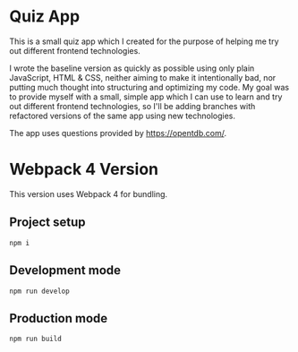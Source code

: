 # Quiz App

This is a small quiz app which I created for the purpose of helping me try out different frontend technologies. 

I wrote the baseline version as quickly as possible using only plain JavaScript, HTML & CSS, neither aiming to make it intentionally bad, nor putting much thought into structuring and optimizing my code.
My goal was to provide myself with a small, simple app which I can use to learn and try out different frontend technologies, so I'll be adding branches with refactored versions of the same app using new technologies.

The app uses questions provided by https://opentdb.com/.


# Webpack 4 Version

This version uses Webpack 4 for bundling.

## Project setup

```
npm i
```

## Development mode

```
npm run develop
```

## Production mode

```
npm run build
```

